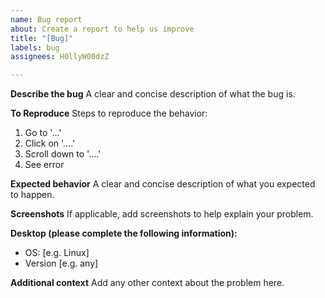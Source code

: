 ```yaml
---
name: Bug report
about: Create a report to help us improve
title: "[Bug]"
labels: bug
assignees: H0llyW00dzZ

---
```


**Describe the bug**
A clear and concise description of what the bug is.

**To Reproduce**
Steps to reproduce the behavior:
1. Go to '...'
2. Click on '....'
3. Scroll down to '....'
4. See error

**Expected behavior**
A clear and concise description of what you expected to happen.

**Screenshots**
If applicable, add screenshots to help explain your problem.

**Desktop (please complete the following information):**
 - OS: [e.g. Linux]
  - Version [e.g. any]

**Additional context**
Add any other context about the problem here.

